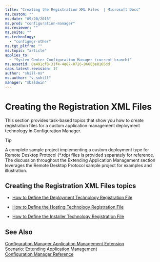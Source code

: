 ```yaml
---
title: "Creating the Registration XML Files  | Microsoft Docs"
ms.custom: ""
ms.date: "09/20/2016"
ms.prod: "configuration-manager"
ms.reviewer: ""
ms.suite: ""
ms.technology:
  - "configmgr-other"
ms.tgt_pltfrm: ""
ms.topic: "article"
applies_to:
  - "System Center Configuration Manager (current branch)"
ms.assetid: 0a491cf8-31f4-4e87-8726-96683e8165dd
caps.latest.revision: 17
author: "shill-ms"
ms.author: "v-suhill"
manager: "mbaldwin"
---
```

# Creating the Registration XML Files
This section provides task-based topics that show you how to create registration files for a custom application management deployment technology in Configuration Manager.  

> [!TIP]
>  A complete sample project implementing a custom deployment type for Remote Desktop Protocol (*.rdp) files is provided separately for reference. The discussion throughout the Extending Application Management section leverages the Remote Desktop Protocol sample project for examples and illustration.  

## Creating the Registration XML Files topics  

-   [How to Define the Deployment Technology Registration File](../../develop/apps/how-to-define-the-deployment-technology-registration-file.md)  

-   [How to Define the Hosting Technology Registration File](../../develop/apps/how-to-define-the-hosting-technology-registration-file.md)  

-   [How to Define the Installer Technology Registration File](../../develop/apps/how-to-define-the-installer-technology-registration-file.md)  

## See Also  
 [Configuration Manager Application Management Extension](../../develop/apps/application-management-extension.md)   
 [Scenario: Extending Application Management](../../develop/apps/scenario--extending-application-management.md)   
 [Configuration Manager Reference](../../develop/reference/configuration-manager-reference.md)
